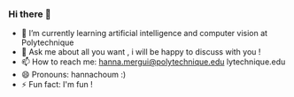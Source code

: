 ### Hi there 👋

<!--
**hannachoum/hannachoum** is a ✨ _special_ ✨ repository because its `README.md` (this file) appears on your GitHub profile.
-->


- 🌱 I’m currently learning artificial intelligence and computer vision at Polytechnique
- 💬 Ask me about all you want , i will be happy to discuss with you ! 
- 📫 How to reach me: hanna.mergui@polytechnique.edu
lytechnique.edu
- 😄 Pronouns: hannachoum :) 
- ⚡ Fun fact: I'm fun ! 


